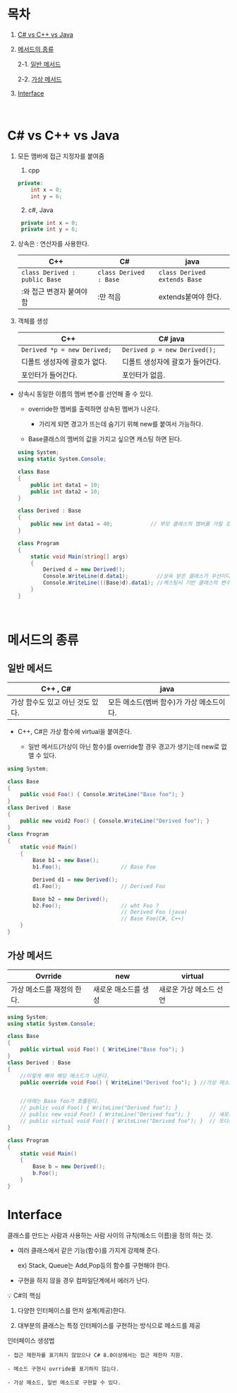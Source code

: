 # 목차

1. [C# vs C++ vs Java](#C#-vs-C++-vs-Java)
2. [메서드의 종류](#메서드의-종류)

   2-1. [일반 메서드](#일반-메서드)

   2-2. [가상 메서드](#가상-메서드)

3. [Interface](#Interface)

<br>

# C# vs C++ vs Java

1. 모든 맴버에 접근 지정자를 붙여줌

   1. cpp

   ```cpp
   private:
       int x = 0;
       int y = 6;
   ```

   2. c#, Java

   ```cs
    private int x = 0;
    private int y = 6;
   ```

2. 상속은 : 연산자를 사용한다.

   | C++                           | C#                     | java                         |
   | ----------------------------- | ---------------------- | ---------------------------- |
   | `class Derived : public Base` | `class Derived : Base` | `class Derived extends Base` |
   | :와 접근 변경자 붙여야함      | :만 적음               | extends붙여야 한다.          |

3. 객체를 생성

   | C++                          | C# java                          |
   | ---------------------------- | -------------------------------- |
   | `Derived *p = new Derived; ` | `Derived p = new Derived();`     |
   | 디폴트 생성자에 괄호가 없다. | 디폴트 생성자에 괄호가 들어간다. |
   | 포인터가 들어간다.           | 포인터가 없음.                   |

- 상속시 동일한 이름의 멤버 변수를 선언해 줄 수 있다.

  - override한 멤버를 출력하면 상속된 멤버가 나온다.

    - 가리게 되면 경고가 뜨는데 숨기기 위해 new를 붙여서 가능하다.

  - Base클래스의 멤버의 값을 가지고 싶으면 캐스팅 하면 된다.

  ```cs
  using System;
  using static System.Console;

  class Base
  {
      public int data1 = 10;
      public int data2 = 10;
  }

  class Derived : Base
  {
      public new int data1 = 40;            // 부모 클래스의 멤버를 가릴 경우 new를 붙이지 않았을 때 경고가 생긴다.
  }

  class Program
  {
      static void Main(string[] args)
      {
          Derived d = new Derived();
          Console.WriteLine(d.data1);         //상속 받은 클래스가 우선이다,
          Console.WriteLine(((Base)d).data1); //캐스팅시 기반 클래스의 변수가 나옴
      }
  }
  ```

<br>

# 메서드의 종류

## 일반 메서드

| C++ , C#                         | java                                      |
| -------------------------------- | ----------------------------------------- |
| 가상 함수도 있고 아닌 것도 있다. | 모든 메소드(멤버 함수)가 가상 메소드이다. |

- C++, C#은 가상 함수에 virtual을 붙여준다.

  - 일반 메서드(가상이 아닌 함수)를 override할 경우 경고가 생기는데 new로 없앨 수 있다.

```cs
using System;

class Base
{
    public void Foo() { Console.WriteLine("Base foo"); }
}
class Derived : Base
{
    public new void2 Foo() { Console.WriteLine("Derived foo"); }        //이 또한 new를 붙이지 않으면 경고난다.
}
class Program
{
    static void Main()
    {
        Base b1 = new Base();
        b1.Foo();                   // Base Foo

        Derived d1 = new Derived();
        d1.Foo();                   // Derived Foo

        Base b2 = new Derived();
        b2.Foo();                   // wht Foo ?
                                    // Derived Foo (java)
                                    // Base Foo(C#, C++)
    }
}

```

## 가상 메서드

| Ovrride                    | new                  | virtual                 |
| -------------------------- | -------------------- | ----------------------- |
| 가상 메소드를 재정의 한다. | 새로운 매소드를 생성 | 새로운 가상 메소드 선언 |

```cs
using System;
using static System.Console;

class Base
{
    public virtual void Foo() { WriteLine("Base foo"); }
}
class Derived : Base
{
    //이렇게 해야 해당 메소드가 나온다.
    public override void Foo() { WriteLine("Derived foo"); } //가상 메소드 재정의


    //아래는 Base foo가 호출된다.
    // public void Foo() { WriteLine("Derived foo"); }
    // public new void Foo() { WriteLine("Derived foo"); }      // 새로운 메소드를 만든것
    // public virtual void Foo() { WriteLine("Derived foo"); }  // 또다른 가상 메소드 생성함.
}

class Program
{
    static void Main()
    {
        Base b = new Derived();
        b.Foo();
    }
}

```

# Interface

클래스를 만드는 사람과 사용하는 사람 사이의 규칙(메소드 이름)을 정의 하는 것.

- 여러 클래스에서 같은 기능(함수)를 가지게 강제해 준다.

  ex) Stack, Queue는 Add,Pop등의 함수를 구현해야 한다.

- 구현을 하지 않을 경우 컴파일단계에서 에러가 난다.

💡 C#의 핵심

1. 다양한 인터페이스를 먼저 설계(제공)한다.

2. 대부분의 클래스는 특정 인터페이스를 구현하는 방식으로 메소드를 제공

인터페이스 생성법

    - 접근 제한자를 표기하지 않았으나 C# 8.0이상에서는 접근 제한자 지원.

    - 메소드 구현시 ovrride를 표기하지 않는다.

    - 가상 메소드, 일반 메소드로 구현할 수 있다.

